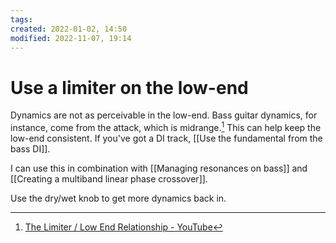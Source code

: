 ```yaml
---
tags: 
created: 2022-01-02, 14:50
modified: 2022-11-07, 19:14
---
```


# Use a limiter on the low-end
Dynamics are not as perceivable in the low-end. Bass guitar dynamics, for instance, come from the attack, which is midrange.[^1] This can help keep the low-end consistent. If you've got a DI track, [[Use the fundamental from the bass DI]].

I can use this in combination with [[Managing resonances on bass]] and [[Creating a multiband linear phase crossover]].

Use the dry/wet knob to get more dynamics back in.

[^1]: [The Limiter / Low End Relationship - YouTube](https://www.youtube.com/watch?v=6SxxhDjSfNQ)